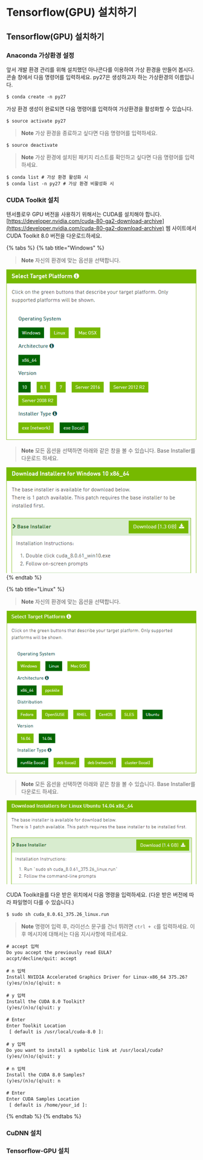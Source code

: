 # Tensorflow\(GPU\) 설치하기

## Tensorflow\(GPU\) 설치하기

### Anaconda 가상환경 설정

앞서 개발 환경 관리를 위해 설치했던 아나콘다를 이용하여 가상 환경을 만들어 봅시다. 콘솔 창에서 다음 명령어를 입력하세요. py27은 생성하고자 하는 가상환경의 이름입니다.

```text
$ conda create -n py27
```

가상 환경 생성이 완료되면 다음 명령어를 입력하여 가상환경을 활성화할 수 있습니다.

```text
$ source activate py27
```

> **Note** 가상 환경을 종료하고 싶다면 다음 명령어를 입력하세요.

```text
$ source deactivate
```

> **Note** 가상 환경에 설치된 패키지 리스트를 확인하고 싶다면 다음 명령어를 입력하세요.

```text
$ conda list # 가상 환경 활성화 시
$ conda list -n py27 # 가상 환경 비활성화 시
```



### CUDA Toolkit 설치

텐서플로우 GPU 버전을 사용하기 위해서는 CUDA를 설치해야 합니다. [https://developer.nvidia.com/cuda-80-ga2-download-archive](https://developer.nvidia.com/cuda-80-ga2-download-archive) 웹 사이트에서 CUDA Toolkit 8.0 버전을 다운로드하세요.

{% tabs %}
{% tab title="Windows" %}
> **Note** 자신의 환경에 맞는 옵션을 선택합니다.

![](../.gitbook/assets/cuda_toolkit-001.png)

> **Note** 모든 옵션을 선택하면 아래와 같은 창을 볼 수 있습니다. Base Installer를 다운로드 하세요.

![](../.gitbook/assets/cuda_toolkit-002.png)
{% endtab %}

{% tab title="Linux" %}
> **Note** 자신의 환경에 맞는 옵션을 선택합니다.

![](../.gitbook/assets/cuda_toolkit-003.png)

> **Note** 모든 옵션을 선택하면 아래와 같은 창을 볼 수 있습니다. Base Installer를 다운로드 하세요.

![](../.gitbook/assets/cuda_toolkit-004.png)

CUDA Toolkit을를 다운 받은 위치에서 다음 명령을 입력하세요. \(다운 받은 버전에 따라 파일명이 다를 수 있습니다.\)

```text
$ sudo sh cuda_8.0.61_375.26_linux.run
```

> **Note** 명령어 입력 후, 라이선스 문구를 건너 뛰려면 `ctrl + c`를 입력하세요. 이후 메시지에 대해서는 다음 지시사항에 따르세요.

```text
# accept 입력
Do you accept the previously read EULA?
accpt/decline/quit: accept

# n 입력
Install NVIDIA Accelerated Graphics Driver for Linux-x86_64 375.26?
(y)es/(n)o/(q)uit: n

# y 입력
Install the CUDA 8.0 Toolkit?
(y)es/(n)o/(q)uit: y

# Enter
Enter Toolkit Location
 [ default is /usr/local/cuda-8.0 ]:

# y 입력
Do you want to install a symbolic link at /usr/local/cuda?
(y)es/(n)o/(q)uit: y

# n 입력
Install the CUDA 8.0 Samples?
(y)es/(n)o/(q)uit: n

# Enter
Enter CUDA Samples Location
 [ default is /home/your_id ]:
```
{% endtab %}
{% endtabs %}



### CuDNN 설치



### Tensorflow-GPU 설치



## 

